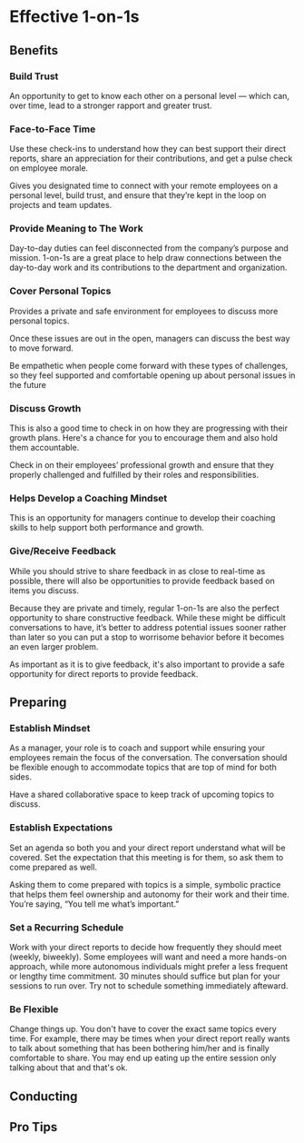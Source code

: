 # Effective 1-on-1s

## Benefits

### Build Trust
An opportunity to get to know each other on a personal level — which can, over time, lead to a stronger rapport and greater trust.

### Face-to-Face Time
Use these check-ins to understand how they can best support their direct reports, share an appreciation for their contributions, and get a pulse check on employee morale.

Gives you designated time to connect with your remote employees on a personal level, build trust, and ensure that they’re kept in the loop on projects and team updates.

### Provide Meaning to The Work
Day-to-day duties can feel disconnected from the company’s purpose and mission. 1-on-1s are a great place to help draw connections between the day-to-day work and its contributions to the department and organization.
### Cover Personal Topics
Provides a private and safe environment for employees to discuss more personal topics.

Once these issues are out in the open, managers can discuss the best way to move forward.

Be empathetic when people come forward with these types of challenges, so they feel supported and comfortable opening up about personal issues in the future

### Discuss Growth
This is also a good time to check in on how they are progressing with their growth plans. Here's a chance for you to encourage them and also hold them accountable.

Check in on their employees’ professional growth and ensure that they properly challenged and fulfilled by their roles and responsibilities.

### Helps Develop a Coaching Mindset
This is an opportunity for managers continue to develop their coaching skills to help support both performance and growth.
### Give/Receive Feedback
While you should strive to share feedback in as close to real-time as possible, there will also be opportunities to provide feedback based on items you discuss.

Because they are private and timely, regular 1-on-1s are also the perfect opportunity to share constructive feedback. While these might be difficult conversations to have, it’s better to address potential issues sooner rather than later so you can put a stop to worrisome behavior before it becomes an even larger problem.

As important as it is to give feedback, it's also important to provide a safe opportunity for direct reports to provide feedback.
## Preparing

### Establish Mindset
As a manager, your role is to coach and support while ensuring your employees remain the focus of the conversation. The conversation should be flexible enough to accommodate topics that are top of mind for both sides.

Have a shared collaborative space to keep track of upcoming topics to discuss.

### Establish Expectations
Set an agenda so both you and your direct report understand what will be covered.  Set the expectation that this meeting is for them, so ask them to come prepared as well.

Asking them to come prepared with topics is a simple, symbolic practice that helps them feel ownership and autonomy for their work and their time. You’re saying, “You tell me what’s important.”

### Set a Recurring Schedule
Work with your direct reports to decide how frequently they should meet (weekly, biweekly).  Some employees will want and need a more hands-on approach, while more autonomous individuals might prefer a less frequent or lengthy time commitment.  30 minutes should suffice but plan for your sessions to run over.  Try not to schedule something immediately afteward.
### Be Flexible
Change things up.  You don't have to cover the exact same topics every time.  For example, there may be times when your direct report really wants to talk about something that has been bothering him/her and is finally comfortable to share.  You may end up eating up the entire session only talking about that and that's ok.
## Conducting

## Pro Tips
